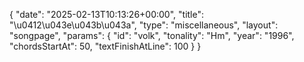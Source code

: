 {
    "date": "2025-02-13T10:13:26+00:00",
    "title": "\u0412\u043e\u043b\u043a",
    "type": "miscellaneous",
    "layout": "songpage",
    "params": {
        "id": "volk",
        "tonality": "Hm",
        "year": "1996",
        "chordsStartAt": 50,
        "textFinishAtLine": 100
    }
}